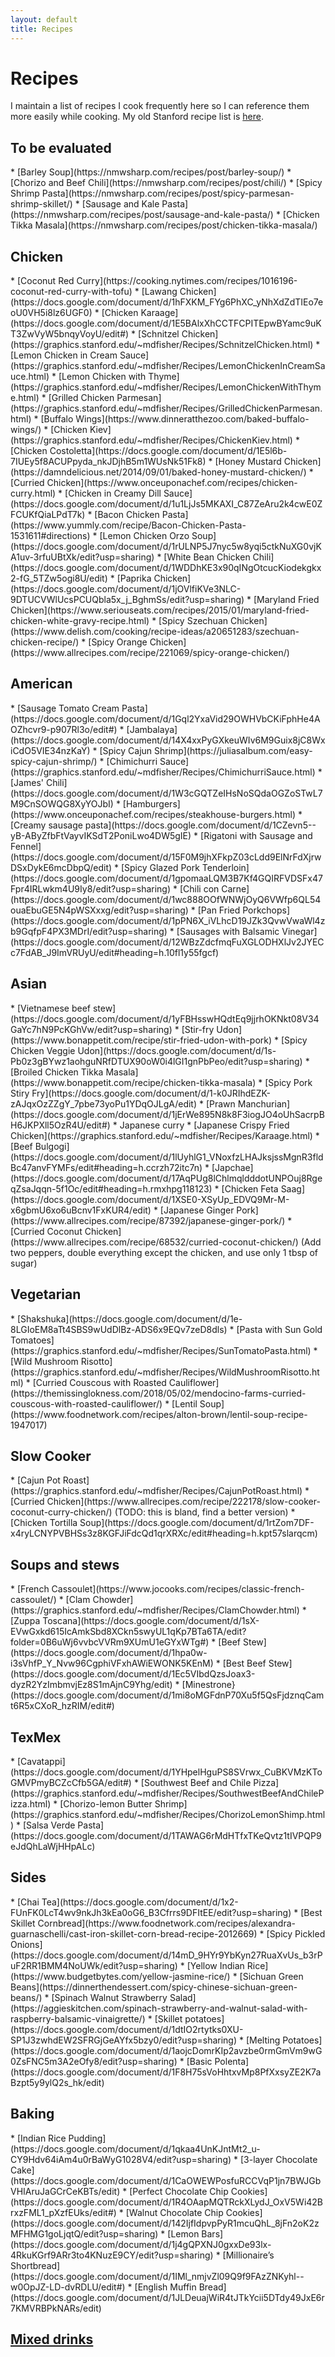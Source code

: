 ```yaml
---
layout: default
title: Recipes
---
```


<h1>Recipes</h1>

I maintain a list of recipes I cook frequently here so I can reference them more easily while cooking. My old Stanford recipe list is [here](https://graphics.stanford.edu/~mdfisher/recipes.html).

<h2>To be evaluated</h2>
 * [Barley Soup](https://nmwsharp.com/recipes/post/barley-soup/)
* [Chorizo  and Beef Chili](https://nmwsharp.com/recipes/post/chili/)
* [Spicy Shrimp Pasta](https://nmwsharp.com/recipes/post/spicy-parmesan-shrimp-skillet/)
* [Sausage and Kale Pasta](https://nmwsharp.com/recipes/post/sausage-and-kale-pasta/)
* [Chicken Tikka Masala](https://nmwsharp.com/recipes/post/chicken-tikka-masala/)
 
<h2>Chicken</h2>
 * [Coconut Red Curry](https://cooking.nytimes.com/recipes/1016196-coconut-red-curry-with-tofu)
 * [Lawang Chicken](https://docs.google.com/document/d/1hFXKM_FYg6PhXC_yNhXdZdTIEo7eoU0VH5i8lz6UGF0)
 * [Chicken Karaage](https://docs.google.com/document/d/1E5BAlxXhCCTFCPITEpwBYamc9uKT3ZwVyW5bnqyVoyU/edit#)
 * [Schnitzel Chicken](https://graphics.stanford.edu/~mdfisher/Recipes/SchnitzelChicken.html)
 * [Lemon Chicken in Cream Sauce](https://graphics.stanford.edu/~mdfisher/Recipes/LemonChickenInCreamSauce.html)
 * [Lemon Chicken with Thyme](https://graphics.stanford.edu/~mdfisher/Recipes/LemonChickenWithThyme.html)
 * [Grilled Chicken Parmesan](https://graphics.stanford.edu/~mdfisher/Recipes/GrilledChickenParmesan.html)
 * [Buffalo Wings](https://www.dinneratthezoo.com/baked-buffalo-wings/)
 * [Chicken Kiev](https://graphics.stanford.edu/~mdfisher/Recipes/ChickenKiev.html)
 * [Chicken Costoletta](https://docs.google.com/document/d/1E5l6b-7IUEy5f8ACUPpyda_nkJDjhB5m1WUsNk51Fk8)
 * [Honey Mustard Chicken](https://damndelicious.net/2014/09/01/baked-honey-mustard-chicken/)
 * [Curried Chicken](https://www.onceuponachef.com/recipes/chicken-curry.html)
 * [Chicken in Creamy Dill Sauce](https://docs.google.com/document/d/1u1LjJs5MKAXI_C87ZeAru2k4cwE0ZFCUKfQiaLPdT7k)
 * [Bacon Chicken Pasta](https://www.yummly.com/recipe/Bacon-Chicken-Pasta-1531611#directions)
 * [Lemon Chicken Orzo Soup](https://docs.google.com/document/d/1rULNP5J7nyc5w8yqi5ctkNuXG0vjKA1uv-3rfuUBtXk/edit?usp=sharing)
 * [White Bean Chicken Chili](https://docs.google.com/document/d/1WDDhKE3x90qINgOtcucKiodekgkx2-fG_5TZw5ogi8U/edit)
 * [Paprika Chicken](https://docs.google.com/document/d/1jOVlfiKVe3NLC-9DTUCVWlUcsPCUQbla5x_j_BghmSs/edit?usp=sharing)
 * [Maryland Fried Chicken](https://www.seriouseats.com/recipes/2015/01/maryland-fried-chicken-white-gravy-recipe.html)
 * [Spicy Szechuan Chicken](https://www.delish.com/cooking/recipe-ideas/a20651283/szechuan-chicken-recipe/)
 * [Spicy Orange Chicken](https://www.allrecipes.com/recipe/221069/spicy-orange-chicken/)

<h2>American</h2>
 * [Sausage Tomato Cream Pasta](https://docs.google.com/document/d/1Gql2YxaVid29OWHVbCKiFphHe4AOZhcvr9-p907Rl3o/edit#)
 * [Jambalaya](https://docs.google.com/document/d/14X4xxPyGXkeuWIv6M9Guix8jC8WxiCdO5VIE34nzKaY)
 * [Spicy Cajun Shrimp](https://juliasalbum.com/easy-spicy-cajun-shrimp/)
 * [Chimichurri Sauce](https://graphics.stanford.edu/~mdfisher/Recipes/ChimichurriSauce.html)
 * [James' Chili](https://docs.google.com/document/d/1W3cGQTZeIHsNoSQdaOGZoSTwL7M9CnSOWQG8XyYOJbI)
 * [Hamburgers](https://www.onceuponachef.com/recipes/steakhouse-burgers.html)
 * [Creamy sausage pasta](https://docs.google.com/document/d/1CZevn5--yB-AByZfbFtVayvIKSdT2PoniLwo4DW5gIE)
 * [Rigatoni with Sausage and Fennel](https://docs.google.com/document/d/15F0M9jhXFkpZ03cLdd9ElNrFdXjrwDSxDykE6mcDbpQ/edit)
 * [Spicy Glazed Pork Tenderloin](https://docs.google.com/document/d/1gpomaaLQM3B7Kf4GQIRFVDSFx47Fpr4IRLwkm4U9Iy8/edit?usp=sharing)
 * [Chili con Carne](https://docs.google.com/document/d/1wc888OOfWNWjOyQ6VWfp6QL54ouaEbuGE5N4pWSXxxg/edit?usp=sharing)
 * [Pan Fried Porkchops](https://docs.google.com/document/d/1pPN6X_iVLhcD19JZk3QvwVwaWl4zb9GqfpF4PX3MDrI/edit?usp=sharing)
 * [Sausages with Balsamic Vinegar](https://docs.google.com/document/d/12WBzZdcfmqFuXGLODHXlJv2JYECc7FdAB_J9ImVRUyU/edit#heading=h.10fl1y55fgcf)

<h2>Asian</h2>
 * [Vietnamese beef stew](https://docs.google.com/document/d/1yFBHsswHQdtEq9jjrhOKNkt08V34GaYc7hN9PcKGhVw/edit?usp=sharing)
 * [Stir-fry Udon](https://www.bonappetit.com/recipe/stir-fried-udon-with-pork)
 * [Spicy Chicken Veggie Udon](https://docs.google.com/document/d/1s-Pb0z3gBYwz1aohguNRfDTUX90oW0i4lGI1gnPbPeo/edit?usp=sharing)
 * [Broiled Chicken Tikka Masala](https://www.bonappetit.com/recipe/chicken-tikka-masala)
 * [Spicy Pork Stiry Fry](https://docs.google.com/document/d/1-k0JRIhdEZK-zAJqxOzZZgY_7pbe73yoPu1YDqOJLgA/edit)
 * [Prawn Manchurian](https://docs.google.com/document/d/1jErWe895N8k8F3iogJO4oUhSacrpBH6JKPXll5OzR4U/edit#)
 * Japanese curry
 * [Japanese Crispy Fried Chicken](https://graphics.stanford.edu/~mdfisher/Recipes/Karaage.html)
 * [Beef Bulgogi](https://docs.google.com/document/d/1lUyhlG1_VNoxfzLHAJksjssMgnR3fldBc47anvFYMFs/edit#heading=h.ccrzh72itc7n)
 * [Japchae](https://docs.google.com/document/d/17AqPUg8lChlmqldddotUNPOuj8RgeqZsaJqqn-5f1Oc/edit#heading=h.rmxhpg118123)
 * [Chicken Feta Saag](https://docs.google.com/document/d/1XSE0-XSyUp_EDVQ9Mr-M-x6gbmU6xo6uBcnv1FxKUR4/edit)
 * [Japanese Ginger Pork](https://www.allrecipes.com/recipe/87392/japanese-ginger-pork/)
 * [Curried Coconut Chicken](https://www.allrecipes.com/recipe/68532/curried-coconut-chicken/) (Add two peppers, double everything except the chicken, and use only 1 tbsp of sugar)
 
<h2>Vegetarian</h2>
 * [Shakshuka](https://docs.google.com/document/d/1e-8LGIoEM8aTt4SBS9wUdDlBz-ADS6x9EQv7zeD8dls)
 * [Pasta with Sun Gold Tomatoes](https://graphics.stanford.edu/~mdfisher/Recipes/SunTomatoPasta.html)
 * [Wild Mushroom Risotto](https://graphics.stanford.edu/~mdfisher/Recipes/WildMushroomRisotto.html)
 * [Curried Couscous with Roasted Cauliflower](https://themissinglokness.com/2018/05/02/mendocino-farms-curried-couscous-with-roasted-cauliflower/)
 * [Lentil Soup](https://www.foodnetwork.com/recipes/alton-brown/lentil-soup-recipe-1947017)
 
<h2>Slow Cooker</h2>
 * [Cajun Pot Roast](https://graphics.stanford.edu/~mdfisher/Recipes/CajunPotRoast.html)
 * [Curried Chicken](https://www.allrecipes.com/recipe/222178/slow-cooker-coconut-curry-chicken/) (TODO: this is bland, find a better version)
 * [Chicken Tortilla Soup](https://docs.google.com/document/d/1rtZom7DF-x4ryLCNYPVBHSs3z8KGFJiFdcQd1qrXRXc/edit#heading=h.kpt57slarqcm)

<h2>Soups and stews</h2>
 * [French Cassoulet](https://www.jocooks.com/recipes/classic-french-cassoulet/)
 * [Clam Chowder](https://graphics.stanford.edu/~mdfisher/Recipes/ClamChowder.html)
 * [Zuppa Toscana](https://docs.google.com/document/d/1sX-EVwGxkd615IcAmkSbd8XCkn5swyUL1qKp7BTa6TA/edit?folder=0B6uWj6vvbcVVRm9XUmU1eGYxWTg#)
 * [Beef Stew](https://docs.google.com/document/d/1hpa0w-i3sVhfP_Y_Nvw96CgphiVFxhAWiEWONK5KEnM)
 * [Best Beef Stew](https://docs.google.com/document/d/1Ec5VIbdQzsJoax3-dyzR2YzImbmvjEz8S1mAjnC9Yhg/edit)
 * [Minestrone}(https://docs.google.com/document/d/1mi8oMGFdnP70Xu5f5QsFjdznqCamt6R5xCXoR_hzRIM/edit#)

<h2>TexMex</h2>
 * [Cavatappi](https://docs.google.com/document/d/1YHpelHguPS8SVrwx_CuBKVMzKToGMVPmyBCZcCfb5GA/edit#)
 * [Southwest Beef and Chile Pizza](https://graphics.stanford.edu/~mdfisher/Recipes/SouthwestBeefAndChilePizza.html)
 * [Chorizo-lemon Butter Shrimp](https://graphics.stanford.edu/~mdfisher/Recipes/ChorizoLemonShimp.html)
 * [Salsa Verde Pasta](https://docs.google.com/document/d/1TAWAG6rMdHTfxTKeQvtz1tIVPQP9eJdQhLaWjHHpALc)
 
<h2>Sides</h2>
 * [Chai Tea](https://docs.google.com/document/d/1x2-FUnFK0LcT4wv9nkJh3kEa0oG6_B3Cfrrs9DFItEE/edit?usp=sharing)
 * [Best Skillet Cornbread](https://www.foodnetwork.com/recipes/alexandra-guarnaschelli/cast-iron-skillet-corn-bread-recipe-2012669)
 * [Spicy Pickled Onions](https://docs.google.com/document/d/14mD_9HYr9YbKyn27RuaXvUs_b3rPuF2RR1BMM4NoUWk/edit?usp=sharing)
 * [Yellow Indian Rice](https://www.budgetbytes.com/yellow-jasmine-rice/)
 * [Sichuan Green Beans](https://dinnerthendessert.com/spicy-chinese-sichuan-green-beans/)
 * [Spinach Walnut Strawberry Salad](https://aggieskitchen.com/spinach-strawberry-and-walnut-salad-with-raspberry-balsamic-vinaigrette/)
 * [Skillet potatoes](https://docs.google.com/document/d/1dtIO2rtytks0XU-SP1J3zwhdEW2SFRGjGeAYfx5bzy0/edit?usp=sharing)
 * [Melting Potatoes](https://docs.google.com/document/d/1aojcDomrKIp2avzbe0rmGmVm9wG0ZsFNC5m3A2eOfy8/edit?usp=sharing)
 * [Basic Polenta](https://docs.google.com/document/d/1F8H75sVoHhtxvMp8PfXxsyZE2K7aBzpt5y9ylQ2s_hk/edit)

 <h2>Baking</h2>
 * [Indian Rice Pudding](https://docs.google.com/document/d/1qkaa4UnKJntMt2_u-CY9Hdv64iAm4u0rBaWyG1028V4/edit?usp=sharing)
 * [3-layer Chocolate Cake](https://docs.google.com/document/d/1CaOWEWPosfuRCCVqP1jn7BWJGbVHIAruJaGCrCeKBTs/edit)
 * [Perfect Chocolate Chip Cookies](https://docs.google.com/document/d/1R4OAapMQTRckXLydJ_OxV5Wi42BrxzFML1_pXzfEUks/edit#)
 * [Walnut Chocolate Chip Cookies](https://docs.google.com/document/d/142IjfIdpvpPyR1mcuQhL_8jFn2oK2zMFHMG1goLjqtQ/edit?usp=sharing)
 * [Lemon Bars](https://docs.google.com/document/d/1j4gQPXNJ0gxxDe93lx-4RkuKGrf9ARr3to4KNuzE9CY/edit?usp=sharing)
 * [Millionaire’s Shortbread](https://docs.google.com/document/d/1IMl_nmjvZl09Q9f9FAzZNKyhl--w0OpJZ-LD-dvRDLU/edit#)
 * [English Muffin Bread](https://docs.google.com/document/d/1JLDeuajWiR4tJTkYcii5DTdy49JxE6r7KMVRBPkNARs/edit)
 
<h2><a href="https://docs.google.com/document/d/1ULydYXrXP6yr37jeIrTvQbx08DEEYIVaZukI10QPeXg/edit?usp=sharing">Mixed drinks</a></h2>